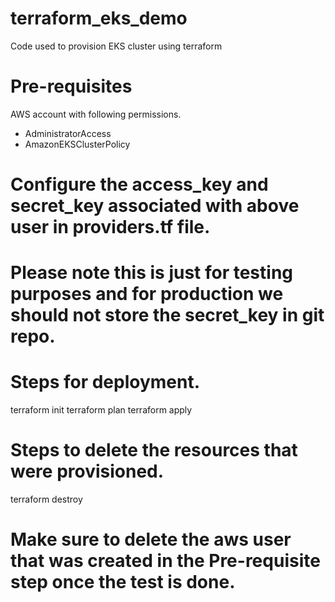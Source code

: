 # terraform_eks_demo
Code used to provision EKS cluster using terraform

# Pre-requisites
AWS account with following permissions.
- AdministratorAccess
- AmazonEKSClusterPolicy

# Configure the access_key and secret_key associated with above user in providers.tf file.
# Please note this is just for testing purposes and for production we should not store the secret_key in git repo.

# Steps for deployment.
terraform init
terraform plan
terraform apply

# Steps to delete the resources that were provisioned.
terraform destroy

# Make sure to delete the aws user that was created in the Pre-requisite step once the test is done.



